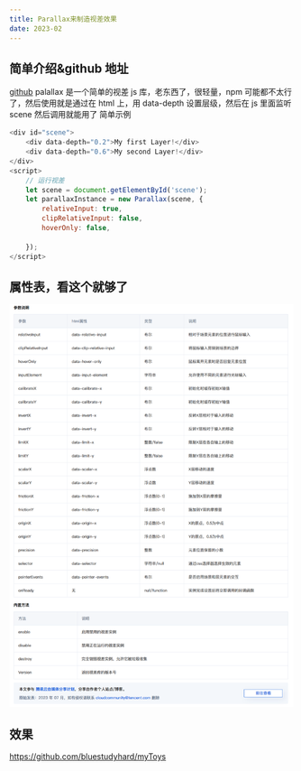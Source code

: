 ```yaml
---
title: Parallax来制造视差效果
date: 2023-02
---
```


## 简单介绍&github 地址

[github](https://github.com/wagerfield/parallax)
palallax 是一个简单的视差 js 库，老东西了，很轻量，npm 可能都不太行了，然后使用就是通过在 html 上，用 data-depth 设置层级，然后在 js 里面监听 scene 然后调用就能用了
简单示例

```js {.line-numbers}
<div id="scene">
    <div data-depth="0.2">My first Layer!</div>
    <div data-depth="0.6">My second Layer!</div>
</div>
<script>
    // 运行视差
    let scene = document.getElementById('scene');
    let parallaxInstance = new Parallax(scene, {
        relativeInput: true,
        clipRelativeInput: false,
        hoverOnly: false,

    });
</script>
```

## 属性表，看这个就够了

![](images/20240228135133.png)

## 效果

https://github.com/bluestudyhard/myToys
